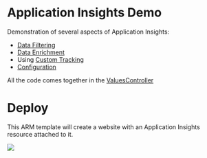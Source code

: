 # Application Insights Demo
Demonstration of several aspects of Application Insights:

- [Data Filtering](https://github.com/Ibis-Software/AppInsightsDemo/blob/master/src/AppInsightDemo/AppInsights/CustomTelemetryFilter.cs)
- [Data Enrichment](https://github.com/Ibis-Software/AppInsightsDemo/blob/master/src/AppInsightDemo/AppInsights/CustomInitializer.cs)
- Using [Custom Tracking](https://github.com/Ibis-Software/AppInsightsDemo/blob/master/src/AppInsightDemo/AppInsights/DurationTracker.cs)
- [Configuration](https://github.com/Ibis-Software/AppInsightsDemo/blob/master/src/AppInsightDemo/Startup.cs)

All the code comes together in the [ValuesController](https://github.com/Ibis-Software/AppInsightsDemo/blob/master/src/AppInsightDemo/Controllers/ValuesController.cs)

# Deploy

This ARM template will create a website with an Application Insights resource attached to it.

<a href="https://portal.azure.com/#create/Microsoft.Template/uri/https%3A%2F%2Fraw.githubusercontent.com%2FIbis-software%2FAppInsightsDemo%2Fmaster%2Fsrc%2FAppInsightDemoResources%2FWebSite.json" target="_blank">
    <img src="http://azuredeploy.net/deploybutton.png"/>
</a>
